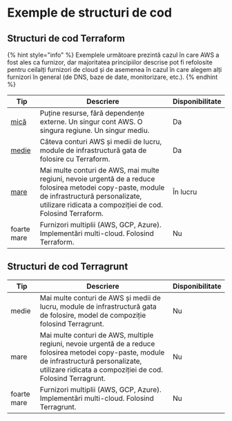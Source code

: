 # Exemple de structuri de cod

## Structuri de cod Terraform

{% hint style="info" %}
Exemplele următoare prezintă cazul în care AWS a fost ales ca furnizor, dar majoritatea principiilor descrise pot fi refolosite pentru ceilalți furnizori de cloud și de asemenea în cazul în care alegem alți furnizori în general (de DNS, baze de date, monitorizare, etc.).
{% endhint %}

| Tip                                                           | Descriere                                                                                                                                                                                                  | Disponibilitate |
| ------------------------------------------------------------- | ---------------------------------------------------------------------------------------------------------------------------------------------------------------------------------------------------------- | --------------- |
| [mică](terraform/small-size-infrastructure.md)                | Puține resurse, fără dependențe externe. Un singur cont AWS. O singura regiune. Un singur mediu.                                                                                                           | Da              |
| [medie](terraform/medium-size-infrastructure.md)              | Câteva conturi AWS și medii de lucru, module de infrastructură gata de folosire cu Terraform.                                                                                                              | Da              |
| [mare](terraform/large-size-infrastructure-with-terraform.md) | Mai multe conturi de AWS, mai multe regiuni, nevoie urgentă de a reduce folosirea metodei copy-paste, module de infrastructură personalizate, utilizare ridicata a compoziției de cod. Folosind Terraform. | În lucru        |
| foarte mare                                                   | Furnizori multiplii (AWS, GCP, Azure). Implementări multi-cloud. Folosind Terraform.                                                                                                                       | Nu              |

## Structuri de cod Terragrunt

| Tip         | Descriere                                                                                                                                                                                                  | Disponibilitate |
| ----------- | ---------------------------------------------------------------------------------------------------------------------------------------------------------------------------------------------------------- | --------------- |
| medie       | Mai multe conturi de AWS și medii de lucru, module de infrastructură gata de folosire, model de compoziție folosind Terragrunt.                                                                            | Nu              |
| mare        | Mai multe conturi de AWS, multiple regiuni, nevoie urgentă de a reduce folosirea metodei copy-paste, module de infrastructură personalizate, utilizare ridicata a compoziției de cod. Folosind Terragrunt. | Nu              |
| foarte mare | Furnizori multiplii (AWS, GCP, Azure). Implementări multi-cloud. Folosind Terragrunt.                                                                                                                      | Nu              |
